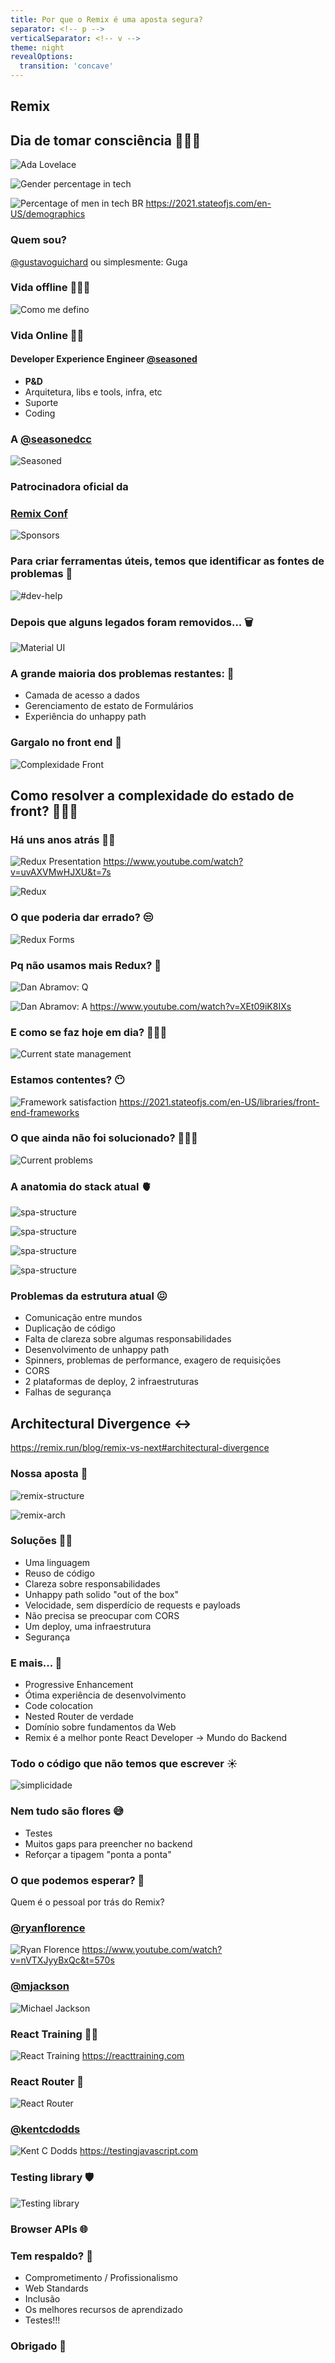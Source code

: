 ```yaml
---
title: Por que o Remix é uma aposta segura?
separator: <!-- p -->
verticalSeparator: <!-- v -->
theme: night
revealOptions:
  transition: 'concave'
---
```


## Remix

<!-- p -->

## Dia de tomar consciência 🤦🏻‍♀️
![Ada Lovelace](/assets/ada-lovelace.png)
<!-- v -->
![Gender percentage in tech](/assets/gender.png)
<!-- v -->
![Percentage of men in tech BR](/assets/country-gender.png)
https://2021.stateofjs.com/en-US/demographics

<!-- p -->

### Quem sou?

[@gustavoguichard](https://twitter.com/gustavoguichard)
ou simplesmente: Guga
<!-- v -->
### Vida offline 👨‍👩‍👦
![Como me defino](/assets/offline.png)

<!-- v -->
### Vida Online 🧑‍💻
#### Developer Experience Engineer [@seasoned](https://seasoned.cc)
- __P&D__
- Arquitetura, libs e tools, infra, etc
- Suporte
- Coding

<!-- p -->

### A [@seasonedcc](https://twitter.com/seasonedcc)
![Seasoned](/assets/seasoned.png)
<!-- v -->
### Patrocinadora oficial da
### [Remix Conf](https://remix.run/conf)
![Sponsors](/assets/sponsors.png)

<!-- p -->
### Para criar ferramentas úteis, temos que identificar as fontes de problemas 🔬
![#dev-help](/assets/devhelp.png)

<!-- v -->
### Depois que alguns legados foram removidos... 🗑
![Material UI](/assets/mui.png)

<!-- v -->
### A grande maioria dos problemas restantes: 🦠
- Camada de acesso a dados
- Gerenciamento de estato de Formulários
- Experiência do unhappy path

<!-- v -->
### Gargalo no front end 🍾
![Complexidade Front](/assets/complexidade-front.png)

<!-- p -->
## Como resolver a complexidade do estado de front? 👨🏽‍🚀

<!-- v -->
### Há uns anos atrás 👵🏽
![Redux Presentation](/assets/redux-presentation.png)
https://www.youtube.com/watch?v=uvAXVMwHJXU&t=7s
<!-- v -->
![Redux](/assets/redux.png)
<!-- v -->
### O que poderia dar errado? 😒
![Redux Forms](/assets/redux-forms.png)
<!-- v -->
### Pq não usamos mais Redux? 🚮
![Dan Abramov: Q](/assets/danabramov-question.png)
<!-- v -->
![Dan Abramov: A](/assets/danabramov-answer.png)
https://www.youtube.com/watch?v=XEt09iK8IXs


<!-- p -->
### E como se faz hoje em dia? 👩🏻‍🔬
![Current state management](/assets/current.png)
<!-- v -->
### Estamos contentes? 😶
![Framework satisfaction](/assets/framework-satisfaction.png)
https://2021.stateofjs.com/en-US/libraries/front-end-frameworks

<!-- v -->
### O que ainda não foi solucionado? 🕵🏽‍♀️
![Current problems](/assets/current-problems.png)

<!-- p -->
### A anatomia do stack atual 🫀
![spa-structure](/assets/spa-structure.png)
<!-- v -->
![spa-structure](/assets/spa-structure-1.png)
<!-- v -->
![spa-structure](/assets/spa-structure-2.png)
<!-- v -->
![spa-structure](/assets/spa-structure-3.png)

<!-- v -->
### Problemas da estrutura atual 😖
- Comunicação entre mundos
- Duplicação de código
- Falta de clareza sobre algumas responsabilidades
- Desenvolvimento de unhappy path
- Spinners, problemas de performance, exagero de requisições
- CORS
- 2 plataformas de deploy, 2 infraestruturas
- Falhas de segurança

<!-- v -->
## Architectural Divergence ↔️
https://remix.run/blog/remix-vs-next#architectural-divergence

<!-- p -->
### Nossa aposta 🤞
![remix-structure](/assets/remix-structure.png)
<!-- v -->
![remix-arch](/assets/remix-arch.png)
<!-- v -->
### Soluções 🧞‍♀️
- Uma linguagem
- Reuso de código
- Clareza sobre responsabilidades
- Unhappy path solido "out of the box"
- Velocidade, sem disperdício de requests e payloads
- Não precisa se preocupar com CORS
- Um deploy, uma infraestrutura
- Segurança

<!-- v -->
### E mais... 🎁
- Progressive Enhancement
- Ótima experiência de desenvolvimento
- Code colocation
- Nested Router de verdade
- Domínio sobre fundamentos da Web
- Remix é a melhor ponte React Developer -> Mundo do Backend

<!-- v -->
### Todo o código que não temos que escrever ☀️
![simplicidade](/assets/leonard-thiessen.jpg)

<!-- p -->
### Nem tudo são flores 😅
- Testes
- Muitos gaps para preencher no backend
- Reforçar a tipagem "ponta a ponta"

<!-- p -->
### O que podemos esperar? 🧐
Quem é o pessoal por trás do Remix?
<!-- v -->
### [@ryanflorence](https://twitter.com/ryanflorence)
![Ryan Florence](/assets/ryan-florence.png)
https://www.youtube.com/watch?v=nVTXJyyBxQc&t=570s
<!-- v -->
### [@mjackson](https://twitter.com/mjackson)
![Michael Jackson](/assets/michael-jackson.png)
<!-- v -->
### React Training 👩‍🎓
![React Training](/assets/react-training.png)
https://reacttraining.com
<!-- v -->
### React Router 🚏
![React Router](/assets/react-router.png)
<!-- v -->
### [@kentcdodds](https://twitter.com/kentcdodds)
![Kent C Dodds](/assets/kentcdodds.png)
https://testingjavascript.com
<!-- v -->
### Testing library 🛡
![Testing library](/assets/testing-library.png)
<!-- v -->
### Browser APIs 🌐
<!-- v -->
### Tem respaldo? 🦾
- Comprometimento / Profissionalismo
- Web Standards
- Inclusão
- Os melhores recursos de aprendizado
- Testes!!!
<!-- p -->
### Obrigado 🙌
